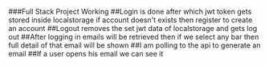 ###Full Stack Project Working
##Login is done after which jwt token gets stored inside localstorage if account doesn't exists then register to create an account
##Logout removes the set jwt data of localstorage and gets log out
##After logging in emails will be retrieved then if we select any bar then full detail of that email will be shown
##I am polling to the api to generate an email
##If a user opens his email we can see it
